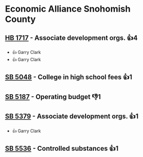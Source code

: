 # Economic Alliance Snohomish County

## [HB 1717](/bill/2023-24/hb/1717/) - Associate development orgs. 👍4  
* 👍 Garry Clark
* 👍 Garry Clark

## [SB 5048](/bill/2023-24/sb/5048/) - College in high school fees 👍1  

## [SB 5187](/bill/2023-24/sb/5187/) - Operating budget  👎1 

## [SB 5379](/bill/2023-24/sb/5379/) - Associate development orgs. 👍1  
* 👍 Garry Clark

## [SB 5536](/bill/2023-24/sb/5536/) - Controlled substances 👍1  